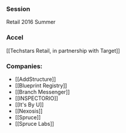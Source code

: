 
### Session
Retail 2016 Summer

### Accel
[[Techstars Retail, in partnership with Target]]

### Companies:
- [[AddStructure]]
- [[Blueprint Registry]]
- [[Branch Messenger]]
- [[INSPECTORIO]]
- [[It's By U]]
- [[Nexosis]]
- [[Spruce]]
- [[Spruce Labs]]


